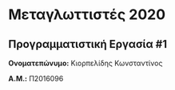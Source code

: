 # Μεταγλωττιστές 2020
## Προγραμματιστική Εργασία #1

**Ονοματεπώνυμο:** Κιορπελίδης Κωνσταντίνος

**Α.Μ.:** Π2016096


